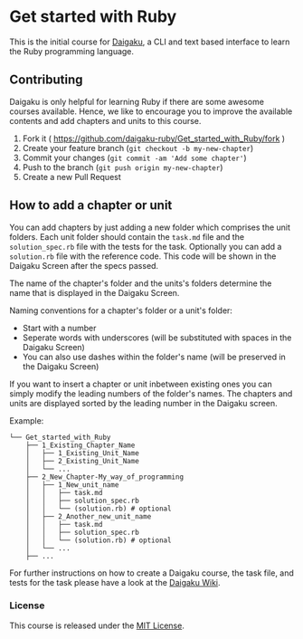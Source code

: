# Get started with Ruby

This is the initial course for [Daigaku](https://github.com/daigaku-ruby/daigaku), a CLI and text based interface to learn the Ruby programming language.

## Contributing

Daigaku is only helpful for learning Ruby if there are some awesome courses available.
Hence, we like to encourage you to improve the available contents and add chapters and units to this course.

1. Fork it ( https://github.com/daigaku-ruby/Get_started_with_Ruby/fork )
2. Create your feature branch (`git checkout -b my-new-chapter`)
3. Commit your changes (`git commit -am 'Add some chapter'`)
4. Push to the branch (`git push origin my-new-chapter`)
5. Create a new Pull Request

## How to add a chapter or unit

You can add chapters by just adding a new folder which comprises the unit folders.
Each unit folder should contain the `task.md` file and the `solution_spec.rb` file with the tests for the task. Optionally you can add a `solution.rb` file with the reference code. This code will be shown in the Daigaku Screen after the specs passed.

The name of the chapter's folder and the units's folders determine the name that is displayed in the Daigaku Screen.

Naming conventions for a chapter's folder or a unit's folder:

* Start with a number
* Seperate words with underscores (will be substituted with spaces in the Daigaku Screen)
* You can also use dashes within the folder's name (will be preserved in the Daigaku Screen)

If you want to insert a chapter or unit inbetween existing ones you can simply modify the leading numbers of the folder's names. The chapters and units are displayed sorted by the leading number in the Daigaku screen.

Example:

```
└── Get_started_with_Ruby
    ├── 1_Existing_Chapter_Name
    │   ├── 1_Existing_Unit_Name
    │   ├── 2_Existing_Unit_Name
    │   └── ...
    ├── 2_New_Chapter-My_way_of_programming
    │   ├── 1_New_unit_name
    │   │   ├── task.md
    │   │   ├── solution_spec.rb
    │   │   └── (solution.rb) # optional
    │   ├── 2_Another_new_unit_name
    │   │   ├── task.md
    │   │   ├── solution_spec.rb
    │   │   └── (solution.rb) # optional
    │   └── ...
    ├── ...
```

For further instructions on how to create a Daigaku course, the task file, and tests for the task please have a look at the [Daigaku Wiki](https://github.com/daigaku-ruby/daigaku/wiki/How-to-create-a-Daigaku-course).

### License

This course is released under the [MIT License](http://opensource.org/licenses/MIT).